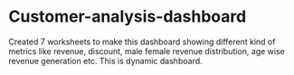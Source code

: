 # Customer-analysis-dashboard

Created 7 worksheets to make this dashboard showing different kind of metrics like revenue, discount, male female revenue distribution, age wise revenue 
generation etc. This is dynamic dashboard.
